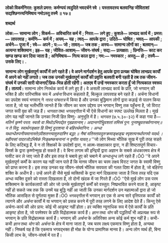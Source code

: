 **लोको विकर्मनिरत: कुशले प्रमत्त:** **कर्मण्ययं त्वदुदिते भवदर्चने स्वे ।** **यस्तावदस्य बलवानिह जीविताशां** **सद्यश्छिनत्त्यनिमिषाय नमोऽस्तु तस्मै ॥ १७॥** 

**शब्दार्थ** 

**लोक:—** **सामान्य लोग** **; विकर्म—** **अविचारित कर्म में** **; निरत:—** **लगे हुए** **; कुशले—** **लाभप्रद कार्य में** **; प्रमत्त:—** **लापरवाह** **;** **कर्मणि—** **कर्म में** **; अयम्—** **यह** **; त्वत्—** **आपके द्वारा** **; उदिते—** **घोषित** **; भवत्—** **आपकी** **; अर्चने—** **पूजा में** **; स्वे—** **अपने** **; य:—** **जो** **; तावत्—** **जब तक** **; अस्य—** **सामान्य लोगों का** **; बलवान्—** **अत्यन्त शक्तिमान** **; इह—** **यह** **; जीवित-आशाम्—** **जीवन-संघर्ष** **;** **सद्य:—** **प्रत्यक्षत:** **; छिनत्ति—** **काट कर खण्ड खण्ड कर दिया जाता है** **; अनिमिषाय—** **नित्य काल द्वारा** **; नम:—** **नमस्कार** **;** **अस्तु—** **हो** **; तस्मै—** **उसके लिए।** **.** 

**सामान्य लोग मूर्खतापूर्ण कार्यों में लगे रहते हैं। वे अपने मार्गदर्शन हेतु आपके द्वारा प्रत्यक्ष** **घोषित लाभप्रद कार्यों में अपने को नहीं लगाते। जब तक उनकी मूर्खतापूर्ण कार्यों की प्रवृत्ति** **बलवती बनी रहती है तब तक जीवन-संघर्ष में उनकी सारी योजनाएँ छिन्न-भिन्न होती रहेंगी।** **अतएव मैं उन्हें नमस्कार करता हूँ जो नित्यकाल स्वरूप हैं।** **तात्पर्य :** सामान्य लोग निरर्थक कार्य में लगे हुए हैं। वे असली लाभप्रद कार्य के प्रति, जो भगवान् की भक्ति है और पारिभाषिक रूप में *अर्चना* विधान कहलाते हैं, बिल्कुल लापरवाह बने रहते हैं। अर्चना विधानों का उपदेश स्वयं भगवान् ने *नारद पांचरात्र* में किया है और उनका बुद्धिमान लोगों द्वारा कड़ाई से पालन किया जाता है, जो यह भलीभाँति जानते हैं कि जीवन का चरम उद्देश्य उन भगवान् विष्णु तक पहुँचना है, जो विराट जगत रूपी वृक्ष की जड़ हैं। *भागवत* तथा *भगवद्गीता* में भी ऐसे विधानों का स्पष्ट उल्लेख मिलता है। मूर्ख लोग यह नहीं जानते कि उनका निजी हित विष्णु- अनुभूति में है। *भागवत* (७.५.३०-३२) में कहा गया है— *मतिर्न कृष्णे परत: स्वतो वा मिथोऽभिपद्येत गृहव्रतानाम्।* *अदान्तगोभिॢवशतां तमिस्रं पुन: पुनश्चॢवतचर्वणानाम्॥* *न ते विदु: स्वार्थगङ्क्षत हि विष्णुं दुराशया ये बहिरर्थमानिन:।* *अन्धा यथान्धैरुपनीयमानास्तेऽपीशतन्त्यामुरुदाश्नि बद्धा:॥* *नैषां मतिस्तावदुरुक्रमाङ्क्षङ्घ्र स्पृशत्यनर्थापगमो यदर्थ:।* *महीयसां पादरजोऽभिषेकं निङ्क्षष्कचनानां न वृणीत यावत्॥* ''जो लोग मिथ्या भौतिक सुख में पूरी तरह सडऩे के लिए कटिबद्ध हैं, वे न तो शिक्षकों के उपदेशों द्वारा, न आत्म-साक्षात्कार द्वारा, न ही शिष्टतापूर्ण विचार-विमर्श के द्वारा कृष्णोन्मुख हो सकते हैं। वे बिना लगाम की इन्द्रियों द्वारा अज्ञान के सबसे अंधकारमय क्षेत्र में घसीट कर ले जाए जाते हैं और इस तरह वे चबाये हुए को चबाने में अन्धाधुन्ध लगे रहते हैं।ÓÓ ''वे अपने मूर्खतापूर्ण कर्मों के कारण यह नहीं जान पाते हैं कि मानव जीवन का चरम लक्ष्य विराट जगत के स्वामी विष्णु को प्राप्त करना है। इस तरह उनका वह जीवन-संघर्ष भौतिक सवयता की गलत दिशा में होता है, जो बहिरंगा शक्ति के अधीन है। उन्हें अपने ही जैसे मूर्ख व्यक्तियों के द्वारा मार्ग दिखलाया जाता है जिस तरह यदि एक अन्धा व्यक्ति दूसरे को रास्ता दिखलाता है, तो दोनों खंदक में जा गिरते हैं।ÓÓ ''ऐसे मूर्ख लोग उस परम शक्तिमान के कार्यकलापों की ओर जो उनके मूर्खतापूर्ण कर्मों को वस्तुत: निष्प्रभावित करने वाला है, आकृष्ट नहीं हो सकते जब तक कि उनमें यह बुद्धि नहीं आ जाती कि उनका मार्गदर्शन उन महात्माओं द्वारा हो जो भौतिक आसकि्त से पूर्णतया मुक्त हैं।ÓÓ *भगवद्गीता* में भगवान् हर एक से अन्य सारे वृत्तिपरक कार्यों को त्यागने और *अर्चना* कार्यों में या भगवान् को प्रसन्न करने में पूरी तरह लगने के लिए आदेश देते हैं। किन्तु ऐसे अर्चना-कार्य की ओर प्राय: कोई भी आकृष्ट नहीं होता। हर व्यक्ति न्यूनाधिक रूप में ऐसे कार्यों के प्रति आकृष्ट होता है, जो परमेश्वर के प्रति विद्रोहात्मक कार्य हैं। *ज्ञान* तथा *योग* की पद्धतियाँ भी अप्रत्यक्ष रूप से भगवान् के प्रति विद्रोहात्मक कार्य हैं। भगवान् की *अर्चना* के अतिरिक्त अन्य कोई कर्म शुभ नहीं है। कभी-कभी *ज्ञान* तथा *योग* को *अर्चना* के क्षेत्र में माना जाता है, जब चरम लक्ष्य एकमात्र विष्णु होता है, अन्यथा नहीं। निष्कर्ष यह है कि एकमात्र भगवद्भक्त ही मोक्ष के योग्य प्रामाणिक मानव है। अन्य लोग व्यर्थ ही, बिना किसी लाभ के, जीवन-संघर्ष में रत हैं।  